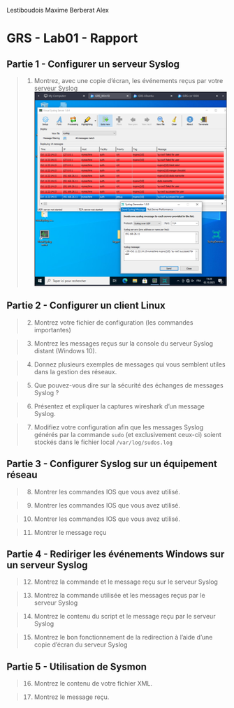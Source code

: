 Lestiboudois Maxime
Berberat Alex
# GRS - Lab01 - Rapport

## Partie 1 - Configurer un serveur Syslog
 >1. Montrez, avec une copie d’écran, les événements reçus par votre serveur Syslog
 ![image_événements_reçus_serveur_syslog](2025-10-02_15-27-52.png)

## Partie 2 - Configurer un client Linux
>2. Montrez votre fichier de configuration (les commandes importantes)

>3. Montrez les messages reçus sur la console du serveur Syslog distant (Windows
10).

>4. Donnez plusieurs exemples de messages qui vous semblent utiles dans la gestion
des réseaux.

>5. Que pouvez-vous dire sur la sécurité des échanges de messages Syslog ?

>6. Présentez et expliquer la captures wireshark d’un message Syslog.

>7. Modifiez votre configuration afin que les messages Syslog générés par la commande
`sudo` (et exclusivement ceux-ci) soient stockés dans le fichier local
`/var/log/sudos.log`


## Partie 3 - Configurer Syslog sur un équipement réseau

>8. Montrer les commandes IOS que vous avez utilisé.

>9. Montrer les commandes IOS que vous avez utilisé.

>10. Montrer les commandes IOS que vous avez utilisé.

>11. Montrer le message reçu

## Partie 4 - Rediriger les événements Windows sur un serveur Syslog

>12. Montrez la commande et le message reçu sur le serveur Syslog

>13. Montrez la commande utilisée et les messages reçus par le serveur Syslog

>14. Montrez le contenu du script et le message reçu par le serveur Syslog

>15. Montrez le bon fonctionnement de la redirection à l’aide d’une copie d’écran du
serveur Syslog

## Partie 5 - Utilisation de Sysmon

>16. Montrez le contenu de votre fichier XML.

>17. Montrez le message reçu.